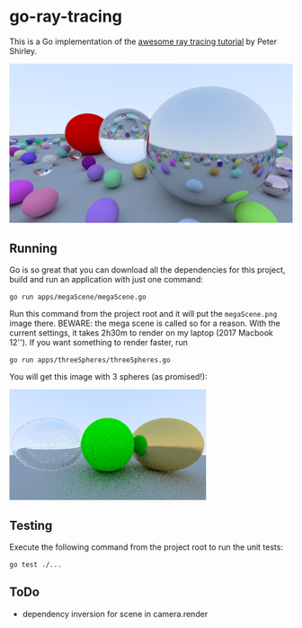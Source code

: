 # go-ray-tracing

This is a Go implementation of the [awesome ray tracing tutorial](http://in1weekend.blogspot.com/2016/01/ray-tracing-in-one-weekend.html) by Peter Shirley.

<img src="https://raw.githubusercontent.com/Shamanskiy/go-ray-tracing/media/images/megaScene1280x720.png" width="700">

## Running

Go is so great that you can download all the dependencies for this project, build and run an application with just one command:

```
go run apps/megaScene/megaScene.go
```

Run this command from the project root and it will put the `megaScene.png` image there.
BEWARE: the mega scene is called so for a reason. With the current settings, it takes 2h30m to render on my laptop (2017 Macbook 12'').
If you want something to render faster, run

```
go run apps/threeSpheres/threeSpheres.go
```

You will get this image with 3 spheres (as promised!):

<img src="https://raw.githubusercontent.com/Shamanskiy/go-ray-tracing/media/images/threeSpheres640x360.png" width="350">

## Testing

Execute the following command from the project root to run the unit tests:

```
go test ./...
```

## ToDo

- dependency inversion for scene in camera.render

